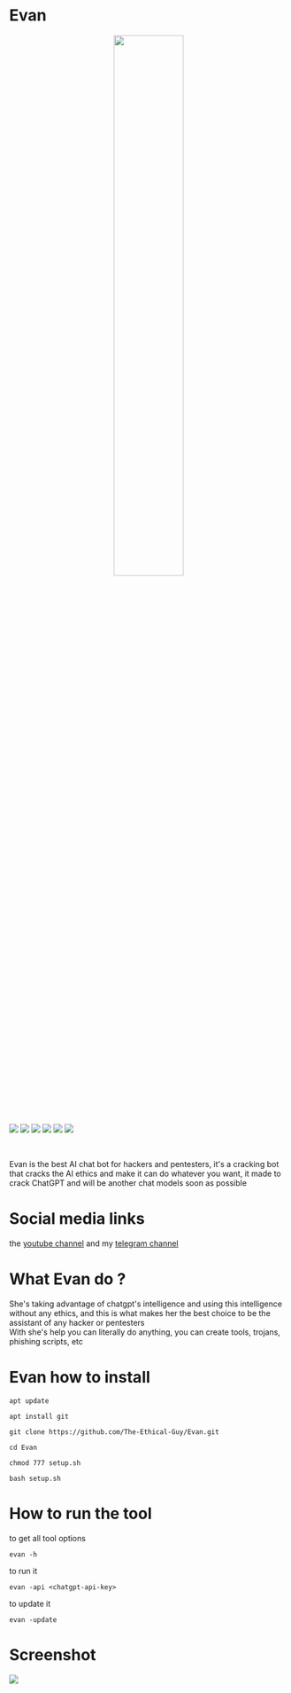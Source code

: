 # Evan
<p align="center">
  <img src="https://files.catbox.moe/pzp793.png" width="50%">
</p>

![](https://img.shields.io/badge/category-ai_chat_chatbot-blue)
![](https://img.shields.io/badge/version-2.2-red)
![](https://img.shields.io/badge/IQ-205-purple)
![](https://img.shields.io/badge/gender-female-pink)
![](https://img.shields.io/badge/status-active-green)
![](https://img.shields.io/badge/licens-GPLV3-white)



<br>

Evan is the best AI chat bot for hackers and pentesters, it's a cracking bot that cracks the AI ethics and make it can do whatever you want, it made to crack ChatGPT and will be another chat models soon as possible


 
# Social media links
the <a href="https://www.youtube.com/@TheEthicalGuy">youtube channel</a> and my <a href="https://t.me/TheEthicalGuy">telegram channel</a>

 
# What Evan do ?
She's taking advantage of chatgpt's intelligence and using this intelligence without any ethics, and this is what makes her the best choice to be the assistant of any hacker or pentesters
<br>
With she's help you can literally do anything, you can create tools, trojans, phishing scripts, etc


# Evan how to install

```
apt update
```
```
apt install git
```
```
git clone https://github.com/The-Ethical-Guy/Evan.git
```
```
cd Evan
```
```
chmod 777 setup.sh
```
```
bash setup.sh
```

# How to run the tool
to get all tool options
```
evan -h 
```
to run it
```
evan -api <chatgpt-api-key>
```
to update it
```
evan -update
```
# Screenshot
![](https://files.catbox.moe/5dsutp.png)


